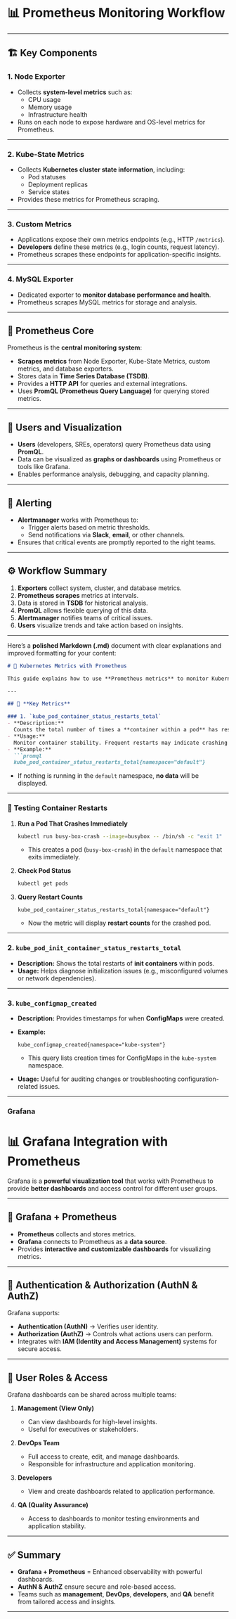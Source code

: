 # 📊 Prometheus Monitoring Workflow

---

## 🏗 **Key Components**

### 1. **Node Exporter**
- Collects **system-level metrics** such as:
  - CPU usage  
  - Memory usage  
  - Infrastructure health  
- Runs on each node to expose hardware and OS-level metrics for Prometheus.

---

### 2. **Kube-State Metrics**
- Collects **Kubernetes cluster state information**, including:
  - Pod statuses  
  - Deployment replicas  
  - Service states  
- Provides these metrics for Prometheus scraping.

---

### 3. **Custom Metrics**
- Applications expose their own metrics endpoints (e.g., HTTP `/metrics`).  
- **Developers** define these metrics (e.g., login counts, request latency).  
- Prometheus scrapes these endpoints for application-specific insights.

---

### 4. **MySQL Exporter**
- Dedicated exporter to **monitor database performance and health**.  
- Prometheus scrapes MySQL metrics for storage and analysis.

---

## 🔗 **Prometheus Core**
Prometheus is the **central monitoring system**:  
- **Scrapes metrics** from Node Exporter, Kube-State Metrics, custom metrics, and database exporters.  
- Stores data in **Time Series Database (TSDB)**.  
- Provides a **HTTP API** for queries and external integrations.  
- Uses **PromQL (Prometheus Query Language)** for querying stored metrics.

---

## 👥 **Users and Visualization**
- **Users** (developers, SREs, operators) query Prometheus data using **PromQL**.  
- Data can be visualized as **graphs or dashboards** using Prometheus or tools like Grafana.  
- Enables performance analysis, debugging, and capacity planning.

---

## 📢 **Alerting**
- **Alertmanager** works with Prometheus to:
  - Trigger alerts based on metric thresholds.  
  - Send notifications via **Slack**, **email**, or other channels.  
- Ensures that critical events are promptly reported to the right teams.

---

## ⚙ **Workflow Summary**
1. **Exporters** collect system, cluster, and database metrics.  
2. **Prometheus scrapes** metrics at intervals.  
3. Data is stored in **TSDB** for historical analysis.  
4. **PromQL** allows flexible querying of this data.  
5. **Alertmanager** notifies teams of critical issues.  
6. **Users** visualize trends and take action based on insights.

---


Here’s a **polished Markdown (.md)** document with clear explanations and improved formatting for your content:

````markdown
# 🔎 Kubernetes Metrics with Prometheus

This guide explains how to use **Prometheus metrics** to monitor Kubernetes pod and container statuses, restarts, and configuration changes.

---

## 📌 **Key Metrics**

### 1. `kube_pod_container_status_restarts_total`
- **Description:**  
  Counts the total number of times a **container within a pod** has restarted.  
- **Usage:**  
  Monitor container stability. Frequent restarts may indicate crashing containers or misconfigurations.  
- **Example:**  
  ```promql
  kube_pod_container_status_restarts_total{namespace="default"}
````

* If nothing is running in the `default` namespace, **no data** will be displayed.

---

### 🧪 **Testing Container Restarts**

1. **Run a Pod That Crashes Immediately**

   ```bash
   kubectl run busy-box-crash --image=busybox -- /bin/sh -c "exit 1"
   ```

   * This creates a pod (`busy-box-crash`) in the `default` namespace that exits immediately.

2. **Check Pod Status**

   ```bash
   kubectl get pods
   ```

3. **Query Restart Counts**

   ```promql
   kube_pod_container_status_restarts_total{namespace="default"}
   ```

   * Now the metric will display **restart counts** for the crashed pod.

---

### 2. `kube_pod_init_container_status_restarts_total`

* **Description:**
  Shows the total restarts of **init containers** within pods.
* **Usage:**
  Helps diagnose initialization issues (e.g., misconfigured volumes or network dependencies).

---

### 3. `kube_configmap_created`

* **Description:**
  Provides timestamps for when **ConfigMaps** were created.
* **Example:**

  ```promql
  kube_configmap_created{namespace="kube-system"}
  ```

  * This query lists creation times for ConfigMaps in the `kube-system` namespace.
* **Usage:**
  Useful for auditing changes or troubleshooting configuration-related issues.

---

### Grafana

# 📊 Grafana Integration with Prometheus

Grafana is a **powerful visualization tool** that works with Prometheus to provide **better dashboards** and access control for different user groups.

---

## 🔗 **Grafana + Prometheus**
- **Prometheus** collects and stores metrics.  
- **Grafana** connects to Prometheus as a **data source**.  
- Provides **interactive and customizable dashboards** for visualizing metrics.

---

## 🔑 **Authentication & Authorization (AuthN & AuthZ)**
Grafana supports:
- **Authentication (AuthN)** → Verifies user identity.  
- **Authorization (AuthZ)** → Controls what actions users can perform.  
- Integrates with **IAM (Identity and Access Management)** systems for secure access.

---

## 👥 **User Roles & Access**
Grafana dashboards can be shared across multiple teams:
1. **Management (View Only)**  
   - Can view dashboards for high-level insights.  
   - Useful for executives or stakeholders.

2. **DevOps Team**  
   - Full access to create, edit, and manage dashboards.  
   - Responsible for infrastructure and application monitoring.

3. **Developers**  
   - View and create dashboards related to application performance.  

4. **QA (Quality Assurance)**  
   - Access to dashboards to monitor testing environments and application stability.

---

## ✅ **Summary**
- **Grafana + Prometheus** = Enhanced observability with powerful dashboards.  
- **AuthN & AuthZ** ensure secure and role-based access.  
- Teams such as **management**, **DevOps**, **developers**, and **QA** benefit from tailored access and insights.






---
